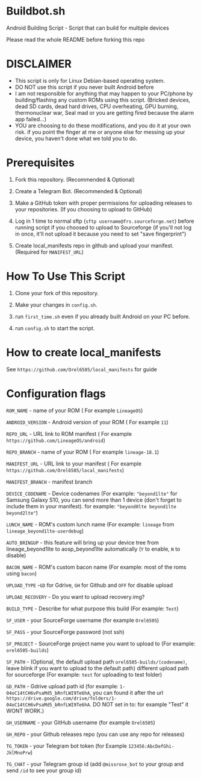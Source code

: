 # Buildbot.sh
Android Building Script - Script that can build for multiple devices

Please read the whole README before forking this repo

# DISCLAIMER
* This script is only for Linux Debian-based operating system.
* DO NOT use this script if you never built Android before
* I am not responsible for anything that may happen to your PC/phone by building/flashing
any custom ROMs using this script. (Bricked devices, dead SD cards, dead hard drives, CPU overheating,
GPU burning, thermonuclear war, Seal mad or you are getting fired because the alarm app
failed…)
* YOU are choosing to do these modifications, and you do it at your own risk.
if you point the finger at me or anyone else for messing up your device, you haven't
done what we told you to do.

# Prerequisites

1. Fork this repository. (Recommended & Optional)

2. Create a Telegram Bot. (Recommended & Optional)

3. Make a GitHub token with proper permissions for uploading releases to your repositories. (If you choosing to upload to GitHub)

4. Log in 1 time to normal sftp (`sftp username@frs.sourceforge.net`) before running script if you choosed to upload to Sourceforge (if you'll not log in once, it'll not upload it because you need to set "save fingerprint")

5. Create local_manifests repo in github and upload your manifest. (Required for `MANIFEST_URL`)

# How To Use This Script

1. Clone your fork of this repository.

2. Make your changes in `config.sh`.

3. run `first_time.sh` even if you already built Android on your PC before.

4. run `config.sh` to start the script.

# How to create local_manifests
See `https://github.com/Orel6505/local_manifests` for guide

# Configuration flags

`ROM_NAME` - name of your ROM ( For example `LineageOS`)

`ANDROID_VERSION` - Android version of your ROM ( For example `11`)

`REPO_URL` -  URL link to ROM manifest ( For example `https://github.com/LineageOS/android`)

`REPO_BRANCH` -  name of your ROM ( For example `lineage-18.1`)

`MANIFEST_URL` -  URL link to your manifest ( For example `https://github.com/Orel6505/local_manifests`)

`MANIFEST_BRANCH` -  manifest branch 

`DEVICE_CODENAME` - Device codenames (For example: `"beyond1lte"` for Samsung Galaxy S10, you can send more than 1 device (don't forget to include them in your manifest). for example: `"beyond0lte beyond1lte beyond2lte"`)

`LUNCH_NAME` - ROM's custom lunch name (For example: `lineage` from `lineage_beyond1lte-userdebug`)

`AUTO_BRINGUP` - this feature will bring up your device tree from lineage_beyond1lte to aosp_beyond1lte automatically (`Y` to enable, `N` to disable)

`BACON_NAME` - ROM's custom bacon name (For example: most of the roms using `bacon`)

`UPLOAD_TYPE` -`GD` for Gdrive, `GH` for Github and `OFF` for disable upload

`UPLOAD_RECOVERY` - Do you want to upload recovery.img?

`BUILD_TYPE` - Describe for what purpose this build (For example: `Test`)

`SF_USER` -  your SourceForge username (for example `Orel6505`)

`SF_PASS` -  your SourceForge password (not ssh)

`SF_PROJECT` - SourceForge project name you want to upload to (For example: `orel6505-builds`)

`SF_PATH` - (Optional, the default upload path `orel6505-builds/(codename)`, leave blink if you want to upload to the default path) different upload path for sourceforge (For example: `test` for uploading to test folder)

`GD_PATH` - Gdrive upload path id (for example: `1-04oC14tCH6vPsaMd5_bRnfLWI9Te6hA`, you can found it after the url `https://drive.google.com/drive/folders/1-04oC14tCH6vPsaMd5_bRnfLWI9Te6hA`. DO NOT set in to: for example "Test" it WONT WORK.)

`GH_USERNAME` - your GitHub username (for example `Orel6505`)

`GH_REPO` - your Github releases repo (you can use any repo for releases)

`TG_TOKEN` - your Telegram bot token (for Example `123456:AbcDefGhi-JklMnoPrw`)

`TG_CHAT` - your Telegram group id (add `@missrose_bot` to your group and send `/id` to see your group id)
